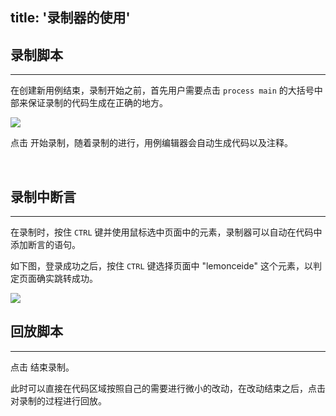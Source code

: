 title: '录制器的使用'
---

## 录制脚本
---

在创建新用例结束，录制开始之前，首先用户需要点击 `process main` 的大括号中部来保证录制的代码生成在正确的地方。

<img class="large-images" src="/images/guide/recorder-01.png">

点击 <i class="fa fa-circle" style="color:red"></i> 开始录制，随着录制的进行，用例编辑器会自动生成代码以及注释。

<br>

## 录制中断言
---
在录制时，按住 `CTRL` 键并使用鼠标选中页面中的元素，录制器可以自动在代码中添加断言的语句。

如下图，登录成功之后，按住 `CTRL` 键选择页面中 "lemonceide" 这个元素，以判定页面确实跳转成功。

<img class="large-images" src="/images/guide/recorder-02.png">

<br>

## 回放脚本
---
点击 <i class="fa fa-stop-circle-o" style="color:red"></i> 结束录制。

此时可以直接在代码区域按照自己的需要进行微小的改动，在改动结束之后，点击 <i class="fa fa-play"></i> 对录制的过程进行回放。
